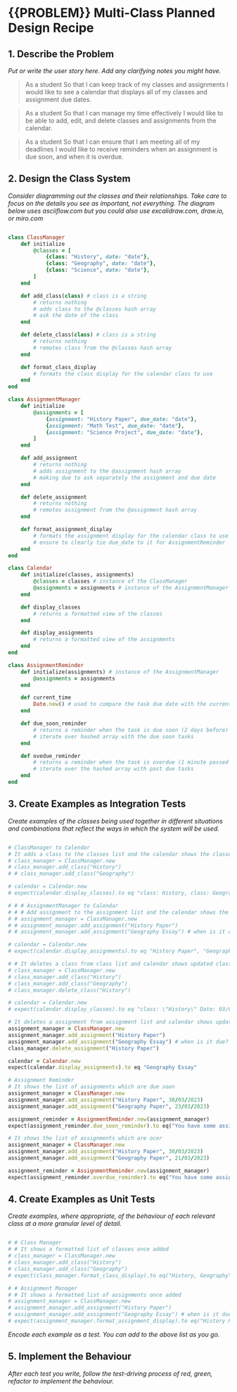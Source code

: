 # {{PROBLEM}} Multi-Class Planned Design Recipe

## 1. Describe the Problem

_Put or write the user story here. Add any clarifying notes you might have._

> As a student
> So that I can keep track of my classes and assignments
> I would like to see a calendar that displays all of my classes and assignment due dates.

> As a student
> So that I can manage my time effectively
> I would like to be able to add, edit, and delete classes and assignments from the calendar.

> As a student
> So that I can ensure that I am meeting all of my deadlines
> I would like to receive reminders when an assignment is due soon, and when it is overdue.

## 2. Design the Class System

_Consider diagramming out the classes and their relationships. Take care to
focus on the details you see as important, not everything. The diagram below
uses asciiflow.com but you could also use excalidraw.com, draw.io, or miro.com_

```ruby

class ClassManager
    def initialize
        @classes = [
            {class: "History", date: "date"},
            {class: "Geography", date: "date"},
            {class: "Science", date: "date"},
        ]
    end

    def add_class(class) # class is a string
        # returns nothing
        # adds class to the @classes hash array
        # ask the date of the class
    end

    def delete_class(class) # class is a string
        # returns nothing
        # remotes class from the @classes hash array
    end

    def format_class_display
        # formats the class display for the calendar class to use
    end
end

class AssignmentManager
    def initialize
        @assignments = [
            {assignment: "History Paper", due_date: "date"},
            {assignment: "Math Test", due_date: "date"},
            {assignment: "Science Project", due_date: "date"},
        ]
    end

    def add_assignment
        # returns nothing
        # adds assignment to the @assignment hash array
        # making due to ask separately the assignment and due date
    end

    def delete_assignment
        # returns nothing
        # remotes assignment from the @assignment hash array
    end

    def format_assignment_display
        # formats the assignment display for the calendar class to use
        # ensure to clearly tie due_date to it for AssignmentReminder
    end
end

class Calendar
    def initialize(classes, assignments)
        @classes = classes # instance of the ClassManager
        @assignments = assignments # instance of the AssignmentManager
    end

    def display_classes
        # returns a formatted view of the classes
    end

    def display_assignments
        # returns a formatted view of the assignments
    end
end

class AssignmentReminder
    def initialize(assignments) # instance of the AssignmentManager
        @assignments = assignments
    end

    def current_time
        Date.new() # used to compare the task due date with the current time
    end

    def due_soon_reminder
        # returns a reminder when the task is due soon (2 days before)
        # iterate over hashed array with the due soon tasks
    end

    def ovedue_reminder
        # returns a reminder when the task is overdue (1 minute passed due)
        # iterate over the hashed array with past due tasks
    end
end


```

## 3. Create Examples as Integration Tests

_Create examples of the classes being used together in different situations and
combinations that reflect the ways in which the system will be used._

```ruby

# ClassManager to Calendar
# It adds a class to the classes list and the calendar shows the classes
# class_manager = ClassManager.new
# class_manager.add_class("History")
# # class_manager.add_class("Geography")

# calendar = Calendar.new
# expect(calendar.display_classes).to eq "class: History, class: Geography"

# # # AssignmentManager to Calendar
# # # Add assignment to the assignment list and the calendar shows the assignments
# # assignment_manager = ClassManager.new
# # assignment_manager.add_assignment("History Paper")
# # assignment_manager.add_assignment("Geography Essay") # when is it due?

# calendar = Calendar.new
# expect(calendar.display_assignments).to eq "History Paper", "Geography Essay"

# # It deletes a class from class list and calendar shows updated classes
# class_manager = ClassManager.new
# class_manager.add_class("History")
# class_manager.add_class("Geography")
# class_manager.delete_class("History")

# calendar = Calendar.new
# expect(calendar.display_classes).to eq "class: \"History\" Date: 03/07/2023"

# It deletes a assignment from assignment list and calendar shows updated assignments
assignment_manager = ClassManager.new
assignment_manager.add_assignment("History Paper")
assignment_manager.add_assignment("Geography Essay") # when is it due?
class_manager.delete_assignment("History Paper")

calendar = Calendar.new
expect(calendar.display_assignments).to eq "Geography Essay"

# Assignment Reminder
# It shows the list of assignments which are due soon
assignment_manager = ClassManager.new
assignment_manager.add_assignment("History Paper", 30/03/2023)
assignment_manager.add_assignment("Geography Paper", 23/03/2023)

assignment_reminder = AssignmentReminder.new(assignment_manager)
expect(assignment_reminder.due_soon_reminder).to eq("You have some assignments due soon:\nGeography Paper - Due in 13 hours")

# It shows the list of assignments which are ocer
assignment_manager = ClassManager.new
assignment_manager.add_assignment("History Paper", 30/03/2023)
assignment_manager.add_assignment("Geography Paper", 21/03/2023)

assignment_reminder = AssignmentReminder.new(assignment_manager)
expect(assignment_reminder.overdue_reminder).to eq("You have some assignments which are overdue:\nGeography Paper - 13 hours late")

```

## 4. Create Examples as Unit Tests

_Create examples, where appropriate, of the behaviour of each relevant class at
a more granular level of detail._

```ruby

# # Class Manager
# # It shows a formatted list of classes once added
# class_manager = ClassManager.new
# class_manager.add_class("History")
# class_manager.add_class("Geography")
# expect(class_manager.format_class_display).to eq("History, Geography")

# # Assignment Manager
# # It shows a formatted list of assignments once added
# assignment_manager = ClassManager.new
# assignment_manager.add_assignment("History Paper")
# assignment_manager.add_assignment("Geography Essay") # when is it due?
# expect(assignment_manager.format_assignment_display).to eq("History Paper", "Geography Essay")


```

_Encode each example as a test. You can add to the above list as you go._

## 5. Implement the Behaviour

_After each test you write, follow the test-driving process of red, green,
refactor to implement the behaviour._